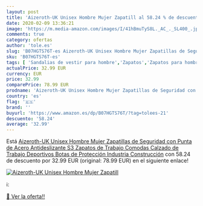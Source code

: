 ```yaml
---
layout: post
title: 'Aizeroth-UK Unisex Hombre Mujer Zapatill al 58.24 % de descuento'
date: 2020-02-09 13:36:21
image: 'https://m.media-amazon.com/images/I/41hBmuTyS8L._AC_._SL400_.jpg'
comments: true
category: ofertas
author: 'tole.es'
slug: 'B07HGTS76T-es Aizeroth-UK Unisex Hombre Mujer Zapatillas de Seguridad...'
sku: 'B07HGTS76T-es'
tags: [ 'Sandalias de vestir para hombre','Zapatos','Zapatos para hombre','Zapatos y complementos','zapatos', ]
actualPrice: 32.99 EUR
currency: EUR
price: 32.99
comparePrice: 78.99 EUR
prodname: 'Aizeroth-UK Unisex Hombre Mujer Zapatillas de Seguridad con Punta de Acero Antideslizante S3 Zapatos de Trabajo Comodas Calzado de Trabajo Deportivos Botas de Protección Industria Construcción'
country: 'es'
flag: '🇪🇸'
brand: ''
buyurl: 'https://www.amazon.es/dp/B07HGTS76T/?tag=tolees-21'
descuento: '58.24'
average: '32.99'
---
```


Está [Aizeroth-UK Unisex Hombre Mujer Zapatillas de Seguridad con Punta de Acero Antideslizante S3 Zapatos de Trabajo Comodas Calzado de Trabajo Deportivos Botas de Protección Industria Construcción](https://www.amazon.es/dp/B07HGTS76T/?tag=tolees-21) con 58.24 de descuento por 32.99 EUR (original: 78.99 EUR) en el siguiente enlace!

[![Aizeroth-UK Unisex Hombre Mujer Zapatill](https://m.media-amazon.com/images/I/41hBmuTyS8L._AC_._SL400_.jpg)](https://www.amazon.es/dp/B07HGTS76T/?tag=tolees-21)

ℹ️:


[🛒 Ver la oferta!!](https://www.amazon.es/dp/B07HGTS76T/?tag=tolees-21)
